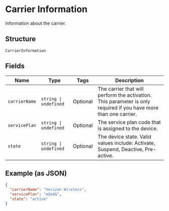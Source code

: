 
# Carrier Information

Information about the carrier.

## Structure

`CarrierInformation`

## Fields

| Name | Type | Tags | Description |
|  --- | --- | --- | --- |
| `carrierName` | `string \| undefined` | Optional | The carrier that will perform the activation. This parameter is only required if you have more than one carrier. |
| `servicePlan` | `string \| undefined` | Optional | The service plan code that is assigned to the device. |
| `state` | `string \| undefined` | Optional | The device state. Valid values include: Activate, Suspend, Deactive, Pre-active. |

## Example (as JSON)

```json
{
  "carrierName": "Verizon Wireless",
  "servicePlan": "m2m4G",
  "state": "active"
}
```

